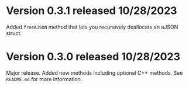# Version 0.3.1 released 10/28/2023
Added `freeAJSON` method that lets you recursively deallocate an aJSON struct.

# Version 0.3.0 released 10/28/2023
Major release. Added new methods including optional C++ methods. See `README.md` for more information.